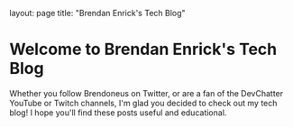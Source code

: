 layout: page
title: "Brendan Enrick's Tech Blog"

# Welcome to Brendan Enrick's Tech Blog

Whether you follow Brendoneus on Twitter, or are a fan of the DevChatter YouTube or Twitch channels, I'm glad you decided to check out my tech blog! I hope you'll find these posts useful and educational.
